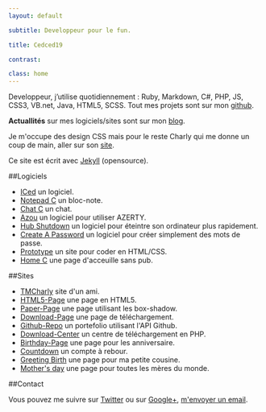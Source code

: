 ```yaml
---
layout: default

subtitle: Developpeur pour le fun.

title: Cedced19

contrast:

class: home
---
```


Developpeur, j’utilise quotidiennement : Ruby, Markdown, C#, PHP, JS, CSS3, VB.net, Java, HTML5, SCSS.
Tout mes projets sont sur mon [github](//github.com/cedced19/).

**Actuallités** sur mes logiciels/sites sont sur mon [blog](blog). 

Je m'occupe des design CSS mais pour le reste Charly qui me donne un coup de main, aller sur son [site](//tmcharly.github.io/).

Ce site est écrit avec [Jekyll](http://jekyllrb.com/) (opensource). 

##Logiciels

* [ICed](//cedced19.github.io/soft/iced/) un logiciel.
* [Notepad C](//cedced19.github.io/soft/notepad/) un bloc-note.
* [Chat C](//cedced19.github.io/soft/chat/) un chat.
* [Azou](//cedced19.github.io/soft/azou/) un logiciel pour utiliser AZERTY.
* [Hub Shutdown](//cedced19.github.io/soft/hubshutdown/) un logiciel pour éteintre son ordinateur plus rapidement.  
* [Create A Password](//cedced19.github.io/soft/createapassword/) un logiciel pour créer simplement des mots de passe.
* [Prototype](//cedced19.github.io/soft/proto/) un site pour coder en HTML/CSS.
* [Home C](//cedced19.github.io/soft/home/) une page d'acceuille sans pub.


##Sites

* [TMCharly](//tmcharly.github.io/) site d'un ami.
* [HTML5-Page](//cedced19.github.io/demo/html5-page/) une page en HTML5.
* [Paper-Page](//cedced19.github.io/demo/paper-page/) une page utilisant les box-shadow.
* [Download-Page](//cedced19.github.io/demo/download-page/) une page de téléchargement.
* [Github-Repo](//cedced19.github.io/demo/github-repo/) un portefolio utilisant l'API Github.
* [Download-Center](//github.com/cedced19/Download-Center/) un centre de téléchargement en PHP.
* [Birthday-Page](//cedced19.github.io/demo/birthday-page/) une page pour les anniversaire.
* [Countdown](//cedced19.github.io/demo/countdown-page/) un compte à rebour.
* [Greeting Birth](//cedced19.github.io/demo/greeting-birth/) une page pour ma petite cousine.
* [Mother's day](//cedced19.github.io/demo/mothers-day/) une page pour toutes les mères du monde.

##Contact

Vous pouvez me suivre sur [Twitter](//twitter.com/cedced19) ou sur [Google+](//plus.google.com/u/0/b/104855167193751168501/104855167193751168501/posts), [m'envoyer un email](mailto:cedced19@gmail.com?subject=Hello.net&body=Hello).

